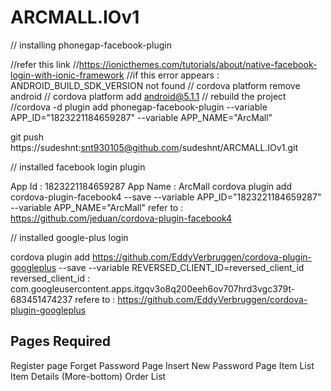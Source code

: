 # ARCMALL.IOv1

// installing phonegap-facebook-plugin

//refer this link
//https://ionicthemes.com/tutorials/about/native-facebook-login-with-ionic-framework
//if this error appears : ANDROID_BUILD_SDK_VERSION not found
//    cordova platform remove android
//    cordova platform add android@5.1.1
//    rebuild the project
//cordova -d plugin add phonegap-facebook-plugin --variable APP_ID="1823221184659287" --variable APP_NAME="ArcMall"    
    
   
    
git push https://sudeshnt:snt930105@github.com/sudeshnt/ARCMALL.IOv1.git

// installed facebook login plugin

App Id : 1823221184659287
App Name : ArcMall
cordova plugin add cordova-plugin-facebook4 --save --variable APP_ID="1823221184659287" --variable APP_NAME="ArcMall" 
refer to : https://github.com/jeduan/cordova-plugin-facebook4

// installed google-plus login

cordova plugin add https://github.com/EddyVerbruggen/cordova-plugin-googleplus --save --variable REVERSED_CLIENT_ID=reversed_client_id
reversed_client_id : com.googleusercontent.apps.itgqv3o8q200eeh6ov707hrd3vgc379t-683451474237
refere to : https://github.com/EddyVerbruggen/cordova-plugin-googleplus

Pages Required
--------------

Register page
Forget Password Page
Insert New Password Page
Item List
Item Details (More-bottom)
Order List
